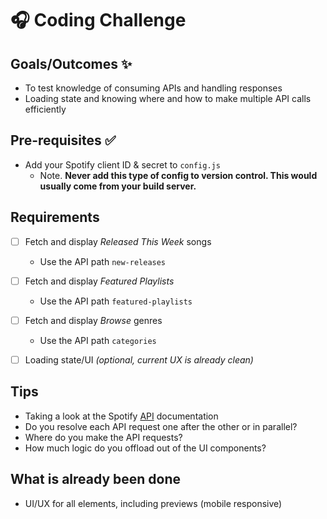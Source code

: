 # 🎧 Coding Challenge

## Goals/Outcomes ✨

- To test knowledge of consuming APIs and handling responses
- Loading state and knowing where and how to make multiple API calls efficiently

## Pre-requisites ✅

- Add your Spotify client ID & secret to `config.js`
  - Note. **Never add this type of config to version control. This would usually come from your build server.**

## Requirements

- [ ] Fetch and display *Released This Week* songs
  - Use the API path `new-releases`

- [ ] Fetch and display *Featured Playlists*
  - Use the API path `featured-playlists`

- [ ] Fetch and display *Browse* genres
  - Use the API path `categories`

- [ ] Loading state/UI *(optional, current UX is already clean)*

## Tips

- Taking a look at the Spotify [API](https://developer.spotify.com/documentation/web-api/) documentation
- Do you resolve each API request one after the other or in parallel?
- Where do you make the API requests?
- How much logic do you offload out of the UI components?

## What is already been done

- UI/UX for all elements, including previews (mobile responsive)
